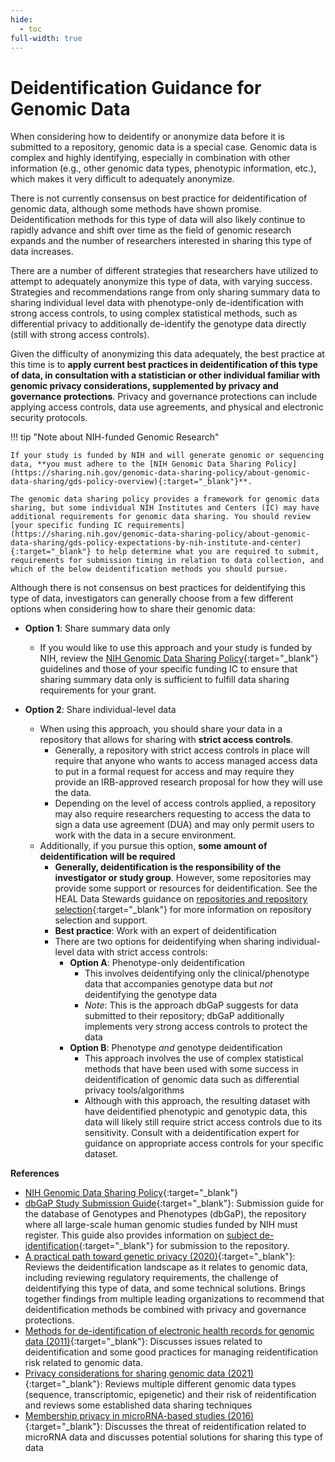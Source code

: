 ```yaml
---
hide:
  - toc
full-width: true
---
```


# Deidentification Guidance for Genomic Data

When considering how to deidentify or anonymize data before it is submitted to a repository, genomic data is a special case. Genomic data is complex and highly identifying, especially in combination with other information (e.g., other genomic data types, phenotypic information, etc.), which makes it very difficult to adequately anonymize. 

There is not currently consensus on best practice for deidentification of genomic data, although some methods have shown promise.  Deidentification methods for this type of data will also likely continue to rapidly advance and shift over time as the field of genomic research expands and the number of researchers interested in sharing this type of data increases.

There are a number of different strategies that researchers have utilized to attempt to adequately anonymize this type of data, with varying success. Strategies and recommendations range from only sharing summary data to sharing individual level data with phenotype-only de-identification with strong access controls, to using complex statistical methods, such as differential privacy to additionally de-identify the genotype data directly (still with strong access controls). 

Given the difficulty of anonymizing this data adequately, the best practice at this time is to **apply current best practices in deidentification of this type of data, in consultation with a statistician or other individual familiar with genomic privacy considerations, supplemented by privacy and governance protections**. Privacy and governance protections can include applying access controls, data use agreements, and physical and electronic security protocols.

!!! tip "Note about NIH-funded Genomic Research"

    If your study is funded by NIH and will generate genomic or sequencing data, **you must adhere to the [NIH Genomic Data Sharing Policy](https://sharing.nih.gov/genomic-data-sharing-policy/about-genomic-data-sharing/gds-policy-overview){:target="_blank"}**.

    The genomic data sharing policy provides a framework for genomic data sharing, but some individual NIH Institutes and Centers (IC) may have additional requirements for genomic data sharing. You should review [your specific funding IC requirements](https://sharing.nih.gov/genomic-data-sharing-policy/about-genomic-data-sharing/gds-policy-expectations-by-nih-institute-and-center){:target="_blank"} to help determine what you are required to submit, requirements for submission timing in relation to data collection, and which of the below deidentification methods you should pursue.

Although there is not consensus on best practices for deidentifying this type of data, investigators can generally choose from a few different options when considering how to share their genomic data:

* **Option 1**: Share summary data only
  * If you would like to use this approach and your study is funded by NIH, review the [NIH Genomic Data Sharing Policy](https://sharing.nih.gov/genomic-data-sharing-policy/about-genomic-data-sharing/gds-policy-overview){:target="_blank"} guidelines and those of your specific funding IC to ensure that sharing summary data only is sufficient to fulfill data sharing requirements for your grant. 

* **Option 2**: Share individual-level data
  * When using this approach, you should share your data in a repository that allows for sharing with **strict access controls**.
    * Generally, a repository with strict access controls in place will require that anyone who wants to access managed access data to put in a formal request for access and may require they provide an IRB-approved research proposal for how they will use the data.
    * Depending on the level of access controls applied, a repository may also require researchers requesting to access the data to sign a data use agreement (DUA) and may only permit users to work with the data in a secure environment.
  * Additionally, if you pursue this option, **some amount of deidentification will be required**
    * **Generally, deidentification is the responsibility of the investigator or study group**. However, some repositories may provide some support or resources for deidentification. See the HEAL Data Stewards guidance on [repositories and repository selection](https://www.healdatafair.org/resources/repositories){:target="_blank"} for more information on repository selection and support.
    * **Best practice**: Work with an expert of deidentification
    * There are two options for deidentifying when sharing individual-level data with strict access controls:
      * **Option A**: Phenotype-only deidentification
        * This involves deidentifying only the clinical/phenotype data that accompanies genotype data but *not* deidentifying the genotype data
        * *Note*: This is the approach dbGaP suggests for data submitted to their repository; dbGaP additionally implements very strong access controls to protect the data
      * **Option B**: Phenotype *and* genotype deidentification
        * This approach involves the use of complex statistical methods that have been used with some success in deidentification of genomic data such as differential privacy tools/algorithms
        * Although with this approach, the resulting dataset with have deidentified phenotypic and genotypic data, this data will likely still require strict access controls due to its sensitivity. Consult with a deidentification expert for guidance on appropriate access controls for your specific dataset.

**References**

* [NIH Genomic Data Sharing Policy](https://sharing.nih.gov/genomic-data-sharing-policy){:target="_blank"}
* [dbGaP Study Submission Guide](https://www.ncbi.nlm.nih.gov/gap/docs/submissionguide/){:target="_blank"}: Submission guide for the database of Genotypes and Phenotypes (dbGaP), the repository where all large-scale human genomic studies funded by NIH must register. This guide also provides information on [subject de-identification](https://www.ncbi.nlm.nih.gov/gap/docs/submissionguide/#4-what-is-a-dbgap-subject){:target="_blank"} for submission to the repository.
* [A practical path toward genetic privacy (2020)](https://fpf.org/wp-content/uploads/2020/04/APracticalPathTowardGeneticPrivacy_April2020.pdf){:target="_blank"}: Reviews the deidentification landscape as it relates to genomic data, including reviewing regulatory requirements, the challenge of deidentifying this type of data, and some technical solutions. Brings together findings from multiple leading organizations to recommend that deidentification methods be combined with privacy and governance protections.
* [Methods for de-identification of electronic health records for genomic data (2011)](https://genomemedicine.biomedcentral.com/articles/10.1186/gm239){:target="_blank"}: Discusses issues related to deidentification and some good practices for managing reidentification risk related to genomic data. 
* [Privacy considerations for sharing genomic data (2021)](https://www.ncbi.nlm.nih.gov/pmc/articles/PMC8326502/){:target="_blank"}: Reviews multiple different genomic data types (sequence, transcriptomic, epigenetic) and their risk of reidentification and reviews some established data sharing techniques
* [Membership privacy in microRNA-based studies (2016)](https://dl.acm.org/doi/10.1145/2976749.2978355){:target="_blank"}: Discusses the threat of reidentification related to microRNA data and discusses potential solutions for sharing this type of data

